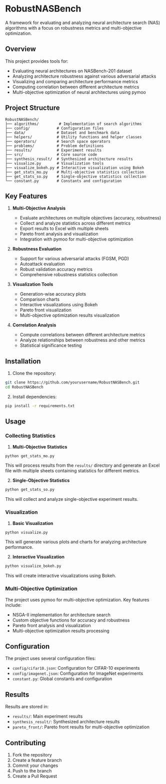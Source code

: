 # RobustNASBench

A framework for evaluating and analyzing neural architecture search (NAS) algorithms with a focus on robustness metrics and multi-objective optimization.

## Overview

This project provides tools for:
- Evaluating neural architectures on NASBench-201 dataset
- Analyzing architecture robustness against various adversarial attacks
- Visualizing and comparing architecture performance metrics
- Computing correlation between different architecture metrics
- Multi-objective optimization of neural architectures using pymoo

## Project Structure

```
RobustNASBench/
├── algorithms/         # Implementation of search algorithms
├── config/            # Configuration files
├── data/              # Dataset and benchmark data
├── helpers/           # Utility functions and helper classes
├── operators/         # Search space operators
├── problems/          # Problem definitions
├── results/           # Experiment results
├── src/               # Core source code
├── synthesis_result/  # Synthesized architecture results
├── visualize.py       # Visualization tools
├── visualize_bokeh.py # Interactive visualization using Bokeh
├── get_stats_mo.py    # Multi-objective statistics collection
├── get_stats_so.py    # Single-objective statistics collection
└── constant.py        # Constants and configuration
```

## Key Features

1. **Multi-Objective Analysis**
   - Evaluate architectures on multiple objectives (accuracy, robustness)
   - Collect and analyze statistics across different metrics
   - Export results to Excel with multiple sheets
   - Pareto front analysis and visualization
   - Integration with pymoo for multi-objective optimization

2. **Robustness Evaluation**
   - Support for various adversarial attacks (FGSM, PGD)
   - Autoattack evaluation
   - Robust validation accuracy metrics
   - Comprehensive robustness statistics collection

3. **Visualization Tools**
   - Generation-wise accuracy plots
   - Comparison charts
   - Interactive visualizations using Bokeh
   - Pareto front visualization
   - Multi-objective optimization results visualization

4. **Correlation Analysis**
   - Compute correlations between different architecture metrics
   - Analyze relationships between robustness and other metrics
   - Statistical significance testing

## Installation

1. Clone the repository:
```bash
git clone https://github.com/yourusername/RobustNASBench.git
cd RobustNASBench
```

2. Install dependencies:
```bash
pip install -r requirements.txt
```

## Usage

### Collecting Statistics

1. **Multi-Objective Statistics**
```python
python get_stats_mo.py
```
This will process results from the `results/` directory and generate an Excel file with multiple sheets containing statistics for different metrics.

2. **Single-Objective Statistics**
```python
python get_stats_so.py
```
This will collect and analyze single-objective experiment results.

### Visualization

1. **Basic Visualization**
```python
python visualize.py
```
This will generate various plots and charts for analyzing architecture performance.

2. **Interactive Visualization**
```python
python visualize_bokeh.py
```
This will create interactive visualizations using Bokeh.

### Multi-Objective Optimization

The project uses pymoo for multi-objective optimization. Key features include:
- NSGA-II implementation for architecture search
- Custom objective functions for accuracy and robustness
- Pareto front analysis and visualization
- Multi-objective optimization results processing



## Configuration

The project uses several configuration files:
- `config/cifar10.json`: Configuration for CIFAR-10 experiments
- `config/imagenet.json`: Configuration for ImageNet experiments
- `constant.py`: Global constants and configuration

## Results

Results are stored in:
- `results/`: Main experiment results
- `synthesis_result/`: Synthesized architecture results
- `pareto_front/`: Pareto front results for multi-objective optimization

## Contributing

1. Fork the repository
2. Create a feature branch
3. Commit your changes
4. Push to the branch
5. Create a Pull Request
